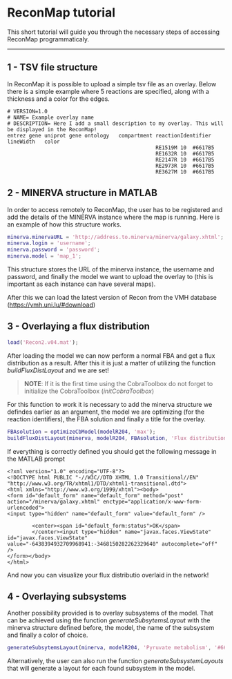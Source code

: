 # ReconMap tutorial

This short tutorial will guide you through the necessary steps of accessing ReconMap programmaticaly.

---
## 1 - TSV file structure

In ReconMap it is possible to upload a simple tsv file as an overlay. Below there is a simple example where 5 reactions are specified, along with a thickness and a color for the edges.

```
# VERSION=1.0                                           						
# NAME= Example overlay name				
# DESCRIPTION= Here I add a small description to my overlay. This will be displayed in the ReconMap!						
entrez gene	uniprot	gene ontology	compartment	reactionIdentifier	lineWidth	color
                                                RE1519M	10	#6617B5
                                                RE1632R	10	#6617B5
                                                RE2147R	10	#6617B5
                                                RE2973R	10	#6617B5
                                                RE3627M	10	#6617B5
```

## 2 - MINERVA structure in MATLAB

In order to access remotely to ReconMap, the user has to be registered and add the details of the MINERVA instance where the map is running. Here is an example of how this structure works.


```matlab
minerva.minervaURL = 'http://address.to.minerva/minerva/galaxy.xhtml';
minerva.login = 'username';
minerva.password = 'password';
minerva.model = 'map_1';
```

This structure stores the URL of the minerva instance, the username and password, and finally the model we want to upload the overlay to (this is important as each instance can have several maps).

After this we can load the latest version of Recon from the VMH database (https://vmh.uni.lu/#download)

## 3 - Overlaying a flux distribution


```matlab
load('Recon2.v04.mat');
```

After loading the model we can now perform a normal FBA and get a flux distribution as a result. After this it is just a matter of utilizing the function *buildFluxDistLayout* and we are set!

> **NOTE**: If it is the first time using the CobraToolbox do not forget to initialize the CobraToolbox (*initCobraToolbox*)

For this function to work it is necessary to add the minerva structure we defindes earlier as an argument, the model we are optimizing (for the reaction identifiers), the FBA solution and finally a title for the overlay.


```matlab
FBAsolution = optimizeCbModel(modelR204, 'max');
buildFluxDistLayout(minerva, modelR204, FBAsolution, 'Flux distribution1')
```

If everything is correctly defined you should get the following message in the MATLAB prompt

```
<?xml version="1.0" encoding="UTF-8"?>
<!DOCTYPE html PUBLIC "-//W3C//DTD XHTML 1.0 Transitional//EN" "http://www.w3.org/TR/xhtml1/DTD/xhtml1-transitional.dtd">
<html xmlns="http://www.w3.org/1999/xhtml"><body>
<form id="default_form" name="default_form" method="post" action="/minerva/galaxy.xhtml" enctype="application/x-www-form-urlencoded">
<input type="hidden" name="default_form" value="default_form" />

		<center><span id="default_form:status">OK</span>
		</center><input type="hidden" name="javax.faces.ViewState" id="javax.faces.ViewState" value="-6438394932709968941:-3468150282262329640" autocomplete="off" />
</form></body>
</html>
```

And now you can visualize your flux distributio overlaid in the network!

## 4 - Overlaying subsystems

Another possibility provided is to overlay subsystems of the model. That can be achieved using the function *generateSubsytemsLayout* with the minerva structure defined before, the model, the name of the subsystem and finally a color of choice.


```matlab
generateSubsytemsLayout(minerva, modelR204, 'Pyruvate metabolism', '#6617B5');
```

Alternatively, the user can also run the function *generateSubsystemLayouts* that will generate a layout for each found subsystem in the model.
